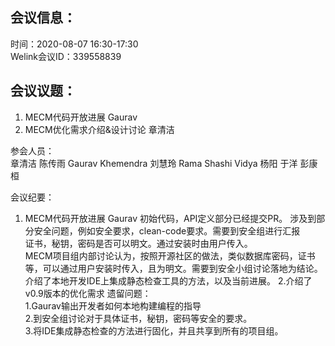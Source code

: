 会议信息：
------------

时间：2020-08-07 16:30-17:30  
Welink会议ID：339558839 


会议议题：
------------

1. MECM代码开放进展    Gaurav
2. MECM优化需求介绍&设计讨论  章清洁


参会人员：  
章清洁
陈传雨
Gaurav
Khemendra
刘慧玲
Rama
Shashi
Vidya
杨阳
于洋
彭康桓


会议纪要：
1. MECM代码开放进展    Gaurav
     初始代码，API定义部分已经提交PR。
     涉及到部分安全问题，例如安全要求，clean-code要求。需要到安全组进行汇报  
     证书，秘钥，密码是否可以明文。通过安装时由用户传入。  
    MECM项目组内部讨论认为，按照开源社区的做法，类似数据库密码，证书等，可以通过用户安装时传入，且为明文。需要到安全小组讨论落地为结论。 
    介绍了本地开发IDE上集成静态检查工具的方法，以及当前进展。 
2.介绍了v0.9版本的优化需求
遗留问题：  
   1.Gaurav输出开发者如何本地构建编程的指导  
   2.到安全组讨论对于具体证书，秘钥，密码等安全的要求。  
   3.将IDE集成静态检查的方法进行固化，并且共享到所有的项目组。  

